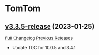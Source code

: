 # TomTom

## [v3.3.5-release](https://github.com/jnwhiteh/TomTom/tree/v3.3.5-release) (2023-01-25)
[Full Changelog](https://github.com/jnwhiteh/TomTom/compare/3.3.5-release...v3.3.5-release) [Previous Releases](https://github.com/jnwhiteh/TomTom/releases)

- Update TOC for 10.0.5 and 3.4.1  
